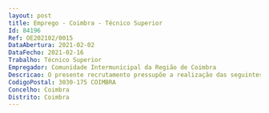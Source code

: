 ```yaml
--- 
layout: post
title: Emprego - Coimbra - Técnico Superior
Id: 84196
Ref: OE202102/0015
DataAbertura: 2021-02-02
DataFecho: 2021-02-16
Trabalho: Técnico Superior
Empregador: Comunidade Intermunicipal da Região de Coimbra
Descricao: O presente recrutamento pressupõe a realização das seguintes tarefas  funções de caráter específico ao nível das contraordenações, análise de documentação e emissão informações e pareceres técnicos e jurídicos  promoção de contactos com os Municípios associados  apoiar em funções de caráter específico relacionado com a partilha de serviços  verificação da conformidade das condições contratuais e redação de contratos  produção de documentação interna e externa, em cumprimento com a legislação em vigor  auxílio no desenvolvimento de competências e iniciativas no âmbito da delegação de competências dos municípios na CIM, enquanto dinamizadora de uma iniciativa comum de serviços partilhados  outras tarefas que possam ser solicitadas, dentro da área jurídica e do direito.
CodigoPostal: 3030-175 COIMBRA
Concelho: Coimbra
Distrito: Coimbra
--- 
```

